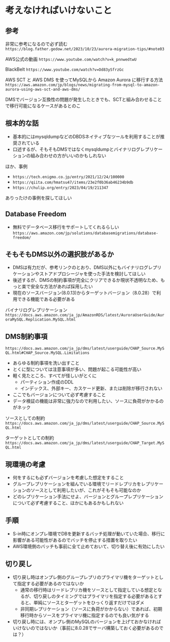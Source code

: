 # 考えなければいけないこと

## 参考

非常に参考になるので必ず読む
`https://blog.father.gedow.net/2023/10/23/aurora-migration-tips/#note03`

AWS公式の動画
`https://www.youtube.com/watch?v=k_pnnwedtwU`

BlackBelt
`https://www.youtube.com/watch?v=Od83ySfrzGc`

AWS SCT と AWS DMS を使ってMySQLから Amazon Aurora に移行する方法
`https://aws.amazon.com/jp/blogs/news/migrating-from-mysql-to-amazon-aurora-using-aws-sct-and-aws-dms/`

DMSでバージョン互換性の問題が発生したときでも、SCTと組み合わせることで移行可能になるケースがあるとのこ

## 根本的な話

- 基本的にはmysqldumpなどのDBDSネイティブなツールを利用することが推奨されている
- 口述するが、そもそもDMSではなくmysqldumpとバイナリログレプリケーションの組み合わせの方がいいのかもしれない

ほか、事例

- `https://tech.enigmo.co.jp/entry/2021/12/24/100000`
- `https://qiita.com/hmatsu47/items/23e2f0b36ab46234b9db`
- `https://chulip.org/entry/2023/04/19/211347`

ありったけの事例を探してほしい

## Database Freedom

- 無料でデータベース移行をサポートしてくれるらしい
`https://aws.amazon.com/jp/solutions/databasemigrations/database-freedom/`

## そもそもDMS以外の選択肢があるか

- DMSは有力だが、参考リンクのとおり、DMS以外にもバイナリログレプリケーションやストアドプロシージャを使った手法を検討してほしい
- 後述するが、DMSの制約事項が完全にクリアできるか現状不透明なため、もっと楽で安全な方法があれば採用したい
- 現在のソースバージョン(8.0.13)からターゲットバージョン（8.0.28）で利用できる機能である必要がある

バイナリログレプリケーション
`https://docs.aws.amazon.com/ja_jp/AmazonRDS/latest/AuroraUserGuide/AuroraMySQL.Replication.MySQL.html`

## DMS制約事項

`https://docs.aws.amazon.com/ja_jp/dms/latest/userguide/CHAP_Source.MySQL.html#CHAP_Source.MySQL.Limitations`

- あらゆる制約事項を洗い出すこと
- とくに型については注意事項が多い、問題が起こる可能性が高い
- 軽く見たところ、すべてが怪しいがとくに
  - パーティション作成のDDL
  - インデックス、外部キー、カスケード更新、または削除が移行されない
- ここでもバージョンについて必ず考慮すること
- データ検証の機能は非常に強力なので利用したい、ソースに負荷がかかるのがネック

ソースとしての制約
`https://docs.aws.amazon.com/ja_jp/dms/latest/userguide/CHAP_Source.MySQL.html`

ターゲットとしての制約
`https://docs.aws.amazon.com/ja_jp/dms/latest/userguide/CHAP_Target.MySQL.html`

## 現環境の考慮

- 何をするにも必ずバージョンを考慮した想定をすること
- グループレプリケーションを組んでいる環境でリードレプリカをレプリケーションのソースとして利用したいが、これがそもそも可能なのか
- どのレプリケーション手法にせよ、バージョンとグループレプリケーションについて必ず考慮すること、ほかにもあるかもしれない


## 手順

- S-in時にオンプレ環境でDBを更新するバッチ処理が動いていた場合、移行に影響がある可能性があるのでバッチを停止する措置を取りたい
- AWS環境側のバッチも事前に全て止めておいて、切り替え後に有効にしたい

## 切り戻し

- 切り戻し時はオンプレ側のグループレプリのプライマリ機をターゲットとして指定する必要があるのではないか
  - 通常の移行時はリードレプリカ機をソースとして指定している想定となるが、切り戻しのタイミングではプライマリを指定する必要があるとすると、単純にソースとターゲットをひっくり返すだけではダメ
  - 非同期レプリケーション（ソースに負荷がかからない）であれば、初期移行時からソースをプライマリ機に指定するのでも良い気がする
- 切り戻し時には、オンプレ側のMySQLのバージョンを上げておかなければいけないのではないか（事前に8.0.28でサーバ構築しておく必要があるのでは？）
